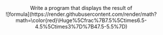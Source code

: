 <div align="center">Write a program that displays the result of</div>
<div align="center">
![formula](https://render.githubusercontent.com/render/math?math=\color{red}\Huge%5Cfrac%7B7.5%5Ctimes6.5-4.5%5Ctimes3%7D%7B47.5-5.5%7D)
</div>
